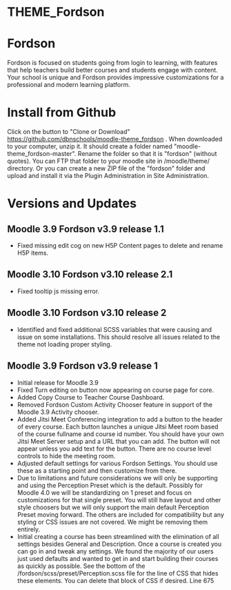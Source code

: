 THEME_Fordson
===========

# Fordson

Fordson is focused on students going from login to learning, with features that help teachers build better courses and students engage with content. Your school is unique and Fordson provides impressive customizations for a professional and modern learning platform. 

# Install from Github
Click on the button to "Clone or Download" https://github.com/dbnschools/moodle-theme_fordson . When downloaded to your computer, unzip it. It should create a folder named "moodle-theme_fordson-master". Rename the folder so that it is "fordson" (without quotes). You can FTP that folder to your moodle site in /moodle/theme/ directory. Or you can create a new ZIP file of the "fordson" folder and upload and install it via the Plugin Administration in Site Administration.


# Versions and Updates

## Moodle 3.9 Fordson v3.9 release 1.1
* Fixed missing edit cog on new H5P Content pages to delete and rename H5P items.

## Moodle 3.10 Fordson v3.10 release 2.1
* Fixed tooltip js missing error.

## Moodle 3.10 Fordson v3.10 release 2
* Identified and fixed additional SCSS variables that were causing and issue on some installations.  This should resolve all issues related to the theme not loading proper styling.  

## Moodle 3.9 Fordson v3.9 release 1
* Initial release for Moodle 3.9
* Fixed Turn editing on button now appearing on course page for core.
* Added Copy Course to Teacher Course Dashboard.
* Removed Fordson Custom Activity Chooser feature in support of the Moodle 3.9 Activity chooser.
* Added Jitsi Meet Conferencing integration to add a button to the header of every course.  Each button launches a unique Jitsi Meet room based of the course fullname and course id number.  You should have your own Jitsi Meet Server setup and a URL that you can add.  The button will not appear unless you add text for the button.  There are no course level controls to hide the meeting room.
* Adjusted default settings for various Fordson Settings.  You should use these as a starting point and then customize from there.  
* Due to limitations and future considerations we will only be supporting and using the Perception Preset which is the default.  Possibly for Moodle 4.0 we will be standardizing on 1 preset and focus on customizations for that single preset.  You will still have layout and other style choosers but we will only support the main default Perception Preset moving forward.  The others are included for compatibility but any styling or CSS issues are not covered.  We might be removing them entirely.  
* Initial creating a course has been streamlined with the elimination of all settings besides General and Description.  Once a course is created you can go in and tweak any settings.  We found the majority of our users just used defaults and wanted to get in and start building their courses as quickly as possible.  See the bottom of the /fordson/scss/preset/Perception.scss file for the line of CSS that hides these elements.  You can delete that block of CSS if desired.  Line 675
